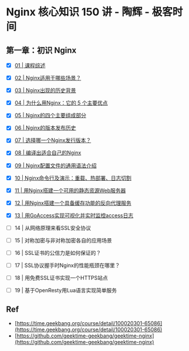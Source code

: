 # Nginx 核心知识 150 讲 - 陶辉 - 极客时间


## 第一章：初识 Nginx

* [x] [01 | 课程综述](./001/)
* [x] [02 | Nginx适用于哪些场景？](./002/)
* [x] [03 | Nginx出现的历史背景](./003/)
* [x] [04 | 为什么用Nginx：它的 5 个主要优点](./004/)
* [x] [05 | Nginx的四个主要组成部分](./005/)
* [x] [06 | Nginx的版本发布历史](./006/)
* [x] [07 | 选择哪一个Nginx发行版本？](./007/)
* [x] [08 | 编译出适合自己的Nginx](./008/)
* [x] [09 | Nginx配置文件的通用语法介绍](./009/)
* [x] [10 | Nginx命令行及演示：重载、热部署、日志切割](./010/)
* [x] [11 | 用Nginx搭建一个可用的静态资源Web服务器](./011/)
* [x] [12 | 用Nginx搭建一个具备缓存功能的反向代理服务](./012/)
* [x] [13 | 用GoAccess实现可视化并实时监控access日志](./013/)
* [ ] 14 | 从网络原理来看SSL安全协议
* [ ] 15 | 对称加密与非对称加密各自的应用场景
* [ ] 16 | SSL证书的公信力是如何保证的？
* [ ] 17 | SSL协议握手时Nginx的性能瓶颈在哪里？
* [ ] 18 | 用免费SSL证书实现一个HTTPS站点
* [ ] 19 | 基于OpenResty用Lua语言实现简单服务


## Ref


* [https://time.geekbang.org/course/detail/100020301-65086](https://time.geekbang.org/course/detail/100020301-65086)
* [https://github.com/geektime-geekbang/geektime-nginx](https://github.com/geektime-geekbang/geektime-nginx)